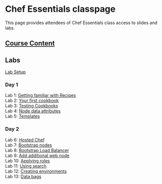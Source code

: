 # Chef Essentials classpage

This page provides attendees of Chef Essentials class access to slides and labs. 

## [Course Content](http://bit.ly/chef-essentials-slides)

## Labs

[Lab Setup](labs/001-setup/)

### Day 1
Lab 1: [Getting familiar with Recipes](labs/01-recipes/)  
Lab 2: [Your first cookbook](labs/02-first-cookbook/)  
Lab 3: [Testing Cookbooks](labs/03-cookbook-tests/)  
Lab 4: [Node data attributes](labs/04-ohai/)  
Lab 5: [Templates](labs/05-templates/)  

### Day 2 
Lab 6: [Hosted Chef](labs/06-chef-server)  
Lab 7: [Bootstrap nodes](labs/07-bootstrap-node)  
Lab 8: [Bootstrap Load Balancer](labs/08-bootstrap-lb)  
Lab 9: [Add additional web node](labs/09-add-node)  
Lab 10: [Applying roles](labs/10-roles)  
Lab 11: [Using search](labs/11-search)  
Lab 12: [Creating environments](labs/12-environments)  
Lab 13: [Data bags](labs/13-data-bags)  



